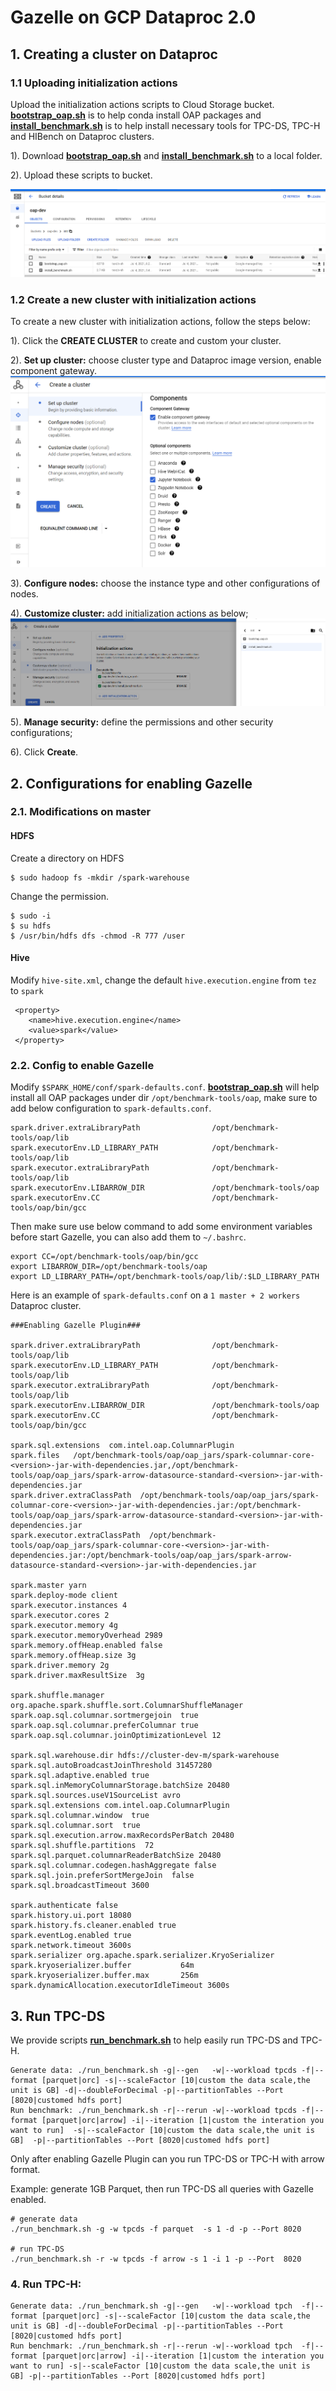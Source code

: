 # Gazelle on GCP Dataproc 2.0

## 1. Creating a cluster on Dataproc

### 1.1 Uploading initialization actions

Upload the initialization actions scripts to Cloud Storage bucket. 
**[bootstrap_oap.sh](../dev/integrations/oap/dataproc/bootstrap_oap.sh)** is to help conda install OAP packages and
**[install_benchmark.sh](../dev/integrations/oap/dataproc/benchmark/install_benchmark.sh)** is to help install necessary tools for TPC-DS, TPC-H and HIBench on Dataproc clusters.
    
1). Download **[bootstrap_oap.sh](../dev/integrations/oap/dataproc/bootstrap_oap.sh)** and **[install_benchmark.sh](../dev/integrations/oap/dataproc/benchmark/install_benchmark.sh)** to a local folder.

2). Upload these scripts to bucket.

![upload_init_script and install_benchmark.sh](../dev/integrations/oap/dataproc/imgs/upload_scripts_to_bucket.png)


### 1.2 Create a new cluster with initialization actions

To create a new cluster with initialization actions, follow the steps below:

1). Click the  **CREATE CLUSTER** to create and custom your cluster.

2). **Set up cluster:** choose cluster type and Dataproc image version, enable component gateway.
![Enable_component_gateway](../dev/integrations/oap/dataproc/imgs/component_gateway.png)

3). **Configure nodes:** choose the instance type and other configurations of nodes.

4). **Customize cluster:** add initialization actions as below;
![Add bootstrap action](../dev/integrations/oap/dataproc/imgs/add_scripts.png)

5). **Manage security:** define the permissions and other security configurations;

6). Click **Create**. 

## 2. Configurations for enabling Gazelle

### 2.1. Modifications on master

#### HDFS

Create a directory on HDFS
```
$ sudo hadoop fs -mkdir /spark-warehouse
```
Change the permission.
```
$ sudo -i
$ su hdfs
$ /usr/bin/hdfs dfs -chmod -R 777 /user
```
#### Hive

Modify `hive-site.xml`, change the default `hive.execution.engine` from `tez` to `spark`

```
 <property>
    <name>hive.execution.engine</name>
    <value>spark</value>
 </property>
```

### 2.2. Config to enable Gazelle

Modify `$SPARK_HOME/conf/spark-defaults.conf`. 
**[bootstrap_oap.sh](../dev/integrations/oap/dataproc/bootstrap_oap.sh)** will help install all OAP packages under dir `/opt/benchmark-tools/oap`,
make sure to add below configuration to `spark-defaults.conf`.

```
spark.driver.extraLibraryPath                /opt/benchmark-tools/oap/lib
spark.executorEnv.LD_LIBRARY_PATH            /opt/benchmark-tools/oap/lib
spark.executor.extraLibraryPath              /opt/benchmark-tools/oap/lib
spark.executorEnv.LIBARROW_DIR               /opt/benchmark-tools/oap
spark.executorEnv.CC                         /opt/benchmark-tools/oap/bin/gcc
```
Then make sure use below command to add some environment variables before start Gazelle, you can also add them to `~/.bashrc`.
```
export CC=/opt/benchmark-tools/oap/bin/gcc
export LIBARROW_DIR=/opt/benchmark-tools/oap
export LD_LIBRARY_PATH=/opt/benchmark-tools/oap/lib/:$LD_LIBRARY_PATH
```


Here is an example of `spark-defaults.conf` on a `1 master + 2 workers` Dataproc cluster.

```
###Enabling Gazelle Plugin###

spark.driver.extraLibraryPath                /opt/benchmark-tools/oap/lib
spark.executorEnv.LD_LIBRARY_PATH            /opt/benchmark-tools/oap/lib
spark.executor.extraLibraryPath              /opt/benchmark-tools/oap/lib
spark.executorEnv.LIBARROW_DIR               /opt/benchmark-tools/oap
spark.executorEnv.CC                         /opt/benchmark-tools/oap/bin/gcc

spark.sql.extensions  com.intel.oap.ColumnarPlugin
spark.files   /opt/benchmark-tools/oap/oap_jars/spark-columnar-core-<version>-jar-with-dependencies.jar,/opt/benchmark-tools/oap/oap_jars/spark-arrow-datasource-standard-<version>-jar-with-dependencies.jar
spark.driver.extraClassPath  /opt/benchmark-tools/oap/oap_jars/spark-columnar-core-<version>-jar-with-dependencies.jar:/opt/benchmark-tools/oap/oap_jars/spark-arrow-datasource-standard-<version>-jar-with-dependencies.jar
spark.executor.extraClassPath  /opt/benchmark-tools/oap/oap_jars/spark-columnar-core-<version>-jar-with-dependencies.jar:/opt/benchmark-tools/oap/oap_jars/spark-arrow-datasource-standard-<version>-jar-with-dependencies.jar

spark.master yarn
spark.deploy-mode client
spark.executor.instances 4
spark.executor.cores 2
spark.executor.memory 4g
spark.executor.memoryOverhead 2989
spark.memory.offHeap.enabled false
spark.memory.offHeap.size 3g
spark.driver.memory 2g
spark.driver.maxResultSize  3g

spark.shuffle.manager     org.apache.spark.shuffle.sort.ColumnarShuffleManager
spark.oap.sql.columnar.sortmergejoin  true
spark.oap.sql.columnar.preferColumnar true
spark.oap.sql.columnar.joinOptimizationLevel 12

spark.sql.warehouse.dir hdfs://cluster-dev-m/spark-warehouse
spark.sql.autoBroadcastJoinThreshold 31457280
spark.sql.adaptive.enabled true
spark.sql.inMemoryColumnarStorage.batchSize 20480
spark.sql.sources.useV1SourceList avro
spark.sql.extensions com.intel.oap.ColumnarPlugin
spark.sql.columnar.window  true
spark.sql.columnar.sort  true
spark.sql.execution.arrow.maxRecordsPerBatch 20480
spark.sql.shuffle.partitions  72
spark.sql.parquet.columnarReaderBatchSize 20480
spark.sql.columnar.codegen.hashAggregate false
spark.sql.join.preferSortMergeJoin  false
spark.sql.broadcastTimeout 3600

spark.authenticate false
spark.history.ui.port 18080
spark.history.fs.cleaner.enabled true
spark.eventLog.enabled true
spark.network.timeout 3600s
spark.serializer org.apache.spark.serializer.KryoSerializer
spark.kryoserializer.buffer           64m
spark.kryoserializer.buffer.max       256m
spark.dynamicAllocation.executorIdleTimeout 3600s

```

## 3. Run TPC-DS

We provide scripts **[run_benchmark.sh](../dev/integrations/oap/dataproc/benchmark/run_benchmark.sh)** to help easily run TPC-DS and TPC-H.

```
Generate data: ./run_benchmark.sh -g|--gen   -w|--workload tpcds -f|--format [parquet|orc] -s|--scaleFactor [10|custom the data scale,the unit is GB] -d|--doubleForDecimal -p|--partitionTables --Port [8020|customed hdfs port]   
Run benchmark: ./run_benchmark.sh -r|--rerun -w|--workload tpcds -f|--format [parquet|orc|arrow] -i|--iteration [1|custom the interation you want to run]  -s|--scaleFactor [10|custom the data scale,the unit is GB]  -p|--partitionTables --Port [8020|customed hdfs port]   
```

Only after enabling Gazelle Plugin can you run TPC-DS or TPC-H with arrow format.

Example: generate 1GB Parquet, then run TPC-DS all queries with Gazelle enabled.

```
# generate data
./run_benchmark.sh -g -w tpcds -f parquet  -s 1 -d -p --Port 8020

# run TPC-DS
./run_benchmark.sh -r -w tpcds -f arrow -s 1 -i 1 -p --Port  8020
```

### 4. Run TPC-H:  
```
Generate data: ./run_benchmark.sh -g|--gen   -w|--workload tpch  -f|--format [parquet|orc] -s|--scaleFactor [10|custom the data scale,the unit is GB] -d|--doubleForDecimal -p|--partitionTables --Port [8020|customed hdfs port]  
Run benchmark: ./run_benchmark.sh -r|--rerun -w|--workload tpch  -f|--format [parquet|orc|arrow] -i|--iteration [1|custom the interation you want to run] -s|--scaleFactor [10|custom the data scale,the unit is GB] -p|--partitionTables --Port [8020|customed hdfs port] 
``` 
